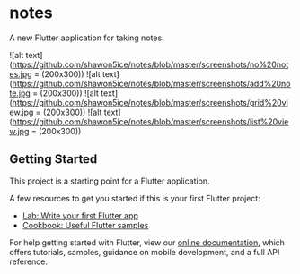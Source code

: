 # notes

A new Flutter application for taking notes.

![alt text](https://github.com/shawon5ice/notes/blob/master/screenshots/no%20notes.jpg = (200x300))
![alt text](https://github.com/shawon5ice/notes/blob/master/screenshots/add%20note.jpg = (200x300))
![alt text](https://github.com/shawon5ice/notes/blob/master/screenshots/grid%20view.jpg = (200x300))
![alt text](https://github.com/shawon5ice/notes/blob/master/screenshots/list%20view.jpg = (200x300))


## Getting Started

This project is a starting point for a Flutter application.

A few resources to get you started if this is your first Flutter project:

- [Lab: Write your first Flutter app](https://flutter.dev/docs/get-started/codelab)
- [Cookbook: Useful Flutter samples](https://flutter.dev/docs/cookbook)

For help getting started with Flutter, view our
[online documentation](https://flutter.dev/docs), which offers tutorials,
samples, guidance on mobile development, and a full API reference.
